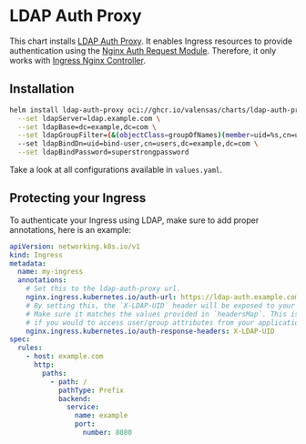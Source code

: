 # LDAP Auth Proxy

This chart installs [LDAP Auth Proxy](http://github.com/pinepain/ldap-auth-proxy). It enables Ingress resources to provide authentication using the [Nginx Auth Request Module](https://nginx.org/en/docs/http/ngx_http_auth_request_module.html). Therefore, it only works with [Ingress Nginx Controller](https://kubernetes.github.io/ingress-nginx/).

## Installation

```bash
helm install ldap-auth-proxy oci://ghcr.io/valensas/charts/ldap-auth-proxy \
  --set ldapServer=ldap.example.com \
  --set ldapBase=dc=example,dc=com \
  --set ldapGroupFilter=(&(objectClass=groupOfNames)(member=uid=%s,cn=users,dc=example,dc=com)) \
  --set ldapBindDn=uid=bind-user,cn=users,dc=example,dc=com \
  --set ldapBindPassword=superstrongpassword
```

Take a look at all configurations available in `values.yaml`.

## Protecting your Ingress

To authenticate your Ingress using LDAP, make sure to add proper annotations, here is an example:

```yaml
apiVersion: networking.k8s.io/v1
kind: Ingress
metadata:
  name: my-ingress
  annotations:
    # Set this to the ldap-auth-proxy url.
    nginx.ingress.kubernetes.io/auth-url: https://ldap-auth.example.com
    # By setting this, the `X-LDAP-UID` header will be exposed to your application.
    # Make sure it matches the values provided in `headersMap`. This is only required
    # if you would to access user/group attributes from your application.
    nginx.ingress.kubernetes.io/auth-response-headers: X-LDAP-UID
spec:
  rules:
    - host: example.com
      http:
        paths:
          - path: /
            pathType: Prefix
            backend:
              service:
                name: example
                port:
                  number: 8080

```